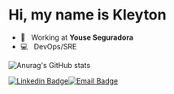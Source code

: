 # Hi, my name is Kleyton

- 🏢 &nbsp; Working at **Youse Seguradora**
- 💻 &nbsp; DevOps/SRE


![Anurag's GitHub stats](https://github-readme-stats.vercel.app/api?username=kleytonhsantos&hide=&count_private=true,show_icons=true&theme=dark)

[![Linkedin Badge](https://img.shields.io/badge/-LinkedIn-blue?style=flat-square&logo=Linkedin&logoColor=white&link=https://www.linkedin.com/in/expertit)](https://www.linkedin.com/in/expertit)[![Email Badge](https://img.shields.io/badge/-Email-red?style=flat-square&logo=Gmail&logoColor=white)](mailto:kleytonhsantos@gmail.com)
